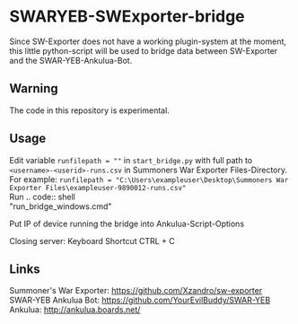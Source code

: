 # SWARYEB-SWExporter-bridge
Since SW-Exporter does not have a working plugin-system at the moment, 
this little python-script will be used to bridge data between 
SW-Exporter and the SWAR-YEB-Ankulua-Bot.

## Warning
The code in this repository is experimental. 

## Usage  
Edit variable ``runfilepath = ""`` in ``start_bridge.py`` with full path to ``<username>-<userid>-runs.csv`` in Summoners War Exporter Files-Directory.  <br />
For example: ``runfilepath = "C:\Users\exampleuser\Desktop\Summoners War Exporter Files\exampleuser-9890012-runs.csv"``  <br />
Run 
.. code:: shell   
     "run_bridge_windows.cmd"

Put IP of device running the bridge into Ankulua-Script-Options  <br />

Closing server: 
Keyboard Shortcut CTRL + C 

## Links
Summoner's War Exporter: https://github.com/Xzandro/sw-exporter  
SWAR-YEB Ankulua Bot: https://github.com/YourEvilBuddy/SWAR-YEB  
Ankulua: http://ankulua.boards.net/  